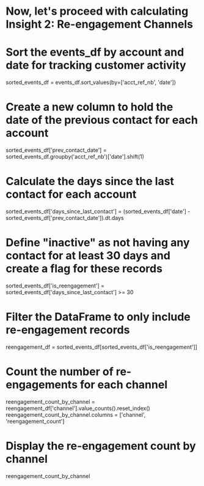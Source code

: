 # Now, let's proceed with calculating Insight 2: Re-engagement Channels

# Sort the events_df by account and date for tracking customer activity
sorted_events_df = events_df.sort_values(by=['acct_ref_nb', 'date'])

# Create a new column to hold the date of the previous contact for each account
sorted_events_df['prev_contact_date'] = sorted_events_df.groupby('acct_ref_nb')['date'].shift(1)

# Calculate the days since the last contact for each account
sorted_events_df['days_since_last_contact'] = (sorted_events_df['date'] - sorted_events_df['prev_contact_date']).dt.days

# Define "inactive" as not having any contact for at least 30 days and create a flag for these records
sorted_events_df['is_reengagement'] = sorted_events_df['days_since_last_contact'] >= 30

# Filter the DataFrame to only include re-engagement records
reengagement_df = sorted_events_df[sorted_events_df['is_reengagement']]

# Count the number of re-engagements for each channel
reengagement_count_by_channel = reengagement_df['channel'].value_counts().reset_index()
reengagement_count_by_channel.columns = ['channel', 'reengagement_count']

# Display the re-engagement count by channel
reengagement_count_by_channel
